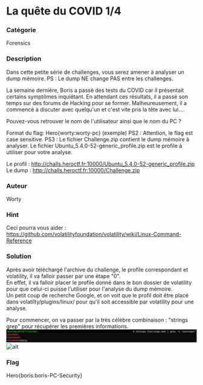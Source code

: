 # La quête du COVID 1/4

### Catégorie

Forensics

### Description

Dans cette petite série de challenges, vous serez amener à analyser un dump mémoire.
PS : Le dump NE change PAS entre les challenges.

La semaine dernière, Boris a passé des tests du COVID car il présentait certains symptômes inquiétant. En attendant ces résultats, il a passé son temps sur des forums de Hacking pour se former. Malheureusement, il a commencé à discuter avec quelqu'un et c'est vite pris la tête avec lui....

Pouvez-vous retrouver le nom de l'utilisateur ainsi que le nom du PC ?

Format du flag: Hero{worty:worty-pc} (exemple)
PS2 : Attention, le flag est case sensitive.
PS3 : Le fichier Challenge.zip contient le dump mémoire à analyser. Le fichier Ubuntu_5.4.0-52-generic_profile.zip est le profile à utiliser pour votre analyse.

Le profil : http://challs.heroctf.fr:10000/Ubuntu_5.4.0-52-generic_profile.zip
Le dump : http://challs.heroctf.fr:10000/Challenge.zip

### Auteur 

Worty

### Hint

Ceci pourra vous aider : https://github.com/volatilityfoundation/volatility/wiki/Linux-Command-Reference

### Solution

Après avoir téléchargé l'archive du challenge, le profile correspondant et volatility, il va falloir passer par une étape "0".<br/>
En effet, il va falloir placer le profile donné dans le bon dossier de volatility pour que celui-ci puisse l'utiliser pour l'analyse du dump mémoire.<br/>
Un petit coup de recherche Google, et on voit que le profil doit être placé dans volatilty/plugins/linux/ pour qu'il soit accessible par volatility pour une analyse.

Pour commencer, on va passer par la très célèbre combinaison : "strings grep" pour récupérer les premières informations.<br/>
![alt](username.png)
![alt](machine_name.png)

### Flag

Hero{boris:boris-PC-Security}
